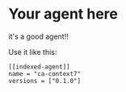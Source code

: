 # Your agent here

it's a good agent!!

Use it like this:
```
[[indexed-agent]]
name = "ca-context7"
versions = ["0.1.0"]
```
